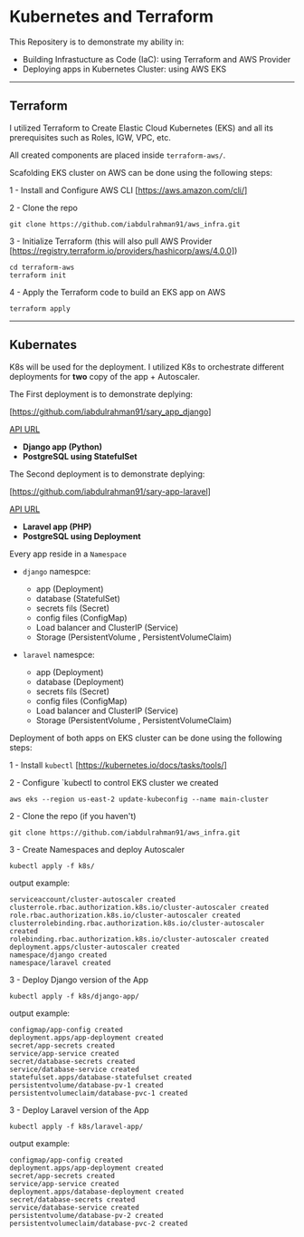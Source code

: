 # Kubernetes and Terraform

This Repositery is to demonstrate my ability in:

- Building Infrastucture as Code (IaC): using Terraform and AWS Provider
- Deploying apps in Kubernetes Cluster: using AWS EKS

---

## Terraform

I utilized Terraform to Create Elastic Cloud Kubernetes (EKS) and all its prerequisites such as Roles, IGW, VPC, etc.

All created components are placed inside `terraform-aws/`.

Scafolding EKS cluster on AWS can be done using the following steps:

1 - Install and Configure AWS CLI [https://aws.amazon.com/cli/]

2 - Clone the repo

```shell
git clone https://github.com/iabdulrahman91/aws_infra.git
```

3 - Initialize Terraform (this will also pull AWS Provider [https://registry.terraform.io/providers/hashicorp/aws/4.0.0])

```shell
cd terraform-aws
terraform init
```

4 - Apply the Terraform code to build an EKS app on AWS

```shell
terraform apply
```

---

## Kubernates

K8s will be used for the deployment. I utilized K8s to orchestrate different deployments for **two** copy of the app + Autoscaler.

The First deployment is to demonstrate deplying:

[https://github.com/iabdulrahman91/sary_app_django]

[API URL](http://a173b9962a8184534a44a4226ef0c9cd-a797f83e3788bf39.elb.us-east-2.amazonaws.com)

- **Django app (Python)**
- **PostgreSQL using StatefulSet**

The Second deployment is to demonstrate deplying:

[https://github.com/iabdulrahman91/sary-app-laravel]

[API URL](http://a2eb4a6cf886243ba8f6bda8e9d0d7df-b4a37456e225c801.elb.us-east-2.amazonaws.com/api/questions)


- **Laravel app (PHP)**
- **PostgreSQL using Deployment**

Every app reside in a `Namespace`

- `django` namespce:
    - app (Deployment)
    - database (StatefulSet)
    - secrets fils (Secret)
    - config files (ConfigMap)
    - Load balancer and ClusterIP (Service)
    - Storage (PersistentVolume , PersistentVolumeClaim)

- `laravel` namespce:
    - app (Deployment)
    - database (Deployment)
    - secrets fils (Secret)
    - config files (ConfigMap)
    - Load balancer and ClusterIP (Service)
    - Storage (PersistentVolume , PersistentVolumeClaim)

Deployment of both apps on EKS cluster can be done using the following steps:

1 - Install `kubectl` [https://kubernetes.io/docs/tasks/tools/]

2 - Configure `kubectl to control EKS cluster we created

```shell
aws eks --region us-east-2 update-kubeconfig --name main-cluster
```

2 - Clone the repo (if you haven't)

```shell
git clone https://github.com/iabdulrahman91/aws_infra.git
```

3 - Create Namespaces and deploy Autoscaler

```shell
kubectl apply -f k8s/
```

output example:

```shell
serviceaccount/cluster-autoscaler created
clusterrole.rbac.authorization.k8s.io/cluster-autoscaler created
role.rbac.authorization.k8s.io/cluster-autoscaler created
clusterrolebinding.rbac.authorization.k8s.io/cluster-autoscaler created
rolebinding.rbac.authorization.k8s.io/cluster-autoscaler created
deployment.apps/cluster-autoscaler created
namespace/django created
namespace/laravel created
```

3 - Deploy Django version of the App

```shell
kubectl apply -f k8s/django-app/
```

output example:

```shell
configmap/app-config created
deployment.apps/app-deployment created
secret/app-secrets created
service/app-service created
secret/database-secrets created
service/database-service created
statefulset.apps/database-statefulset created
persistentvolume/database-pv-1 created
persistentvolumeclaim/database-pvc-1 created
```

3 - Deploy Laravel version of the App

```shell
kubectl apply -f k8s/laravel-app/
 ```

output example:

```shell
configmap/app-config created
deployment.apps/app-deployment created
secret/app-secrets created
service/app-service created
deployment.apps/database-deployment created
secret/database-secrets created
service/database-service created
persistentvolume/database-pv-2 created
persistentvolumeclaim/database-pvc-2 created
```
